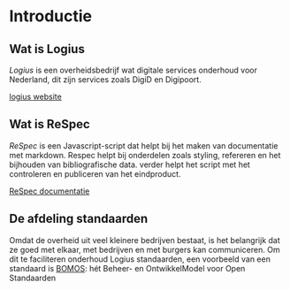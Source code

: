 # Introductie

## Wat is Logius

<dfn>Logius</dfn> is een overheidsbedrijf wat digitale services onderhoud voor Nederland, dit zijn services zoals DigiD en Digipoort.  

[logius website](https://www.logius.nl/)

## Wat is ReSpec

<dfn>ReSpec</dfn> is een Javascript-script dat helpt bij het maken van documentatie met markdown. Respec helpt bij onderdelen zoals styling, refereren en het bijhouden van bibliografische data. verder helpt het script met het controleren en publiceren van het eindproduct.  

[ReSpec documentatie](https://respec.org/docs/)

## De afdeling standaarden

Omdat de overheid uit veel kleinere bedrijven bestaat, is het belangrijk dat ze goed met elkaar, met bedrijven en met burgers kan communiceren. Om dit te faciliteren onderhoud <a>Logius</a> standaarden, een voorbeeld van een standaard is [BOMOS](https://www.logius.nl/diensten/bomos): hét Beheer- en OntwikkelModel voor Open Standaarden 